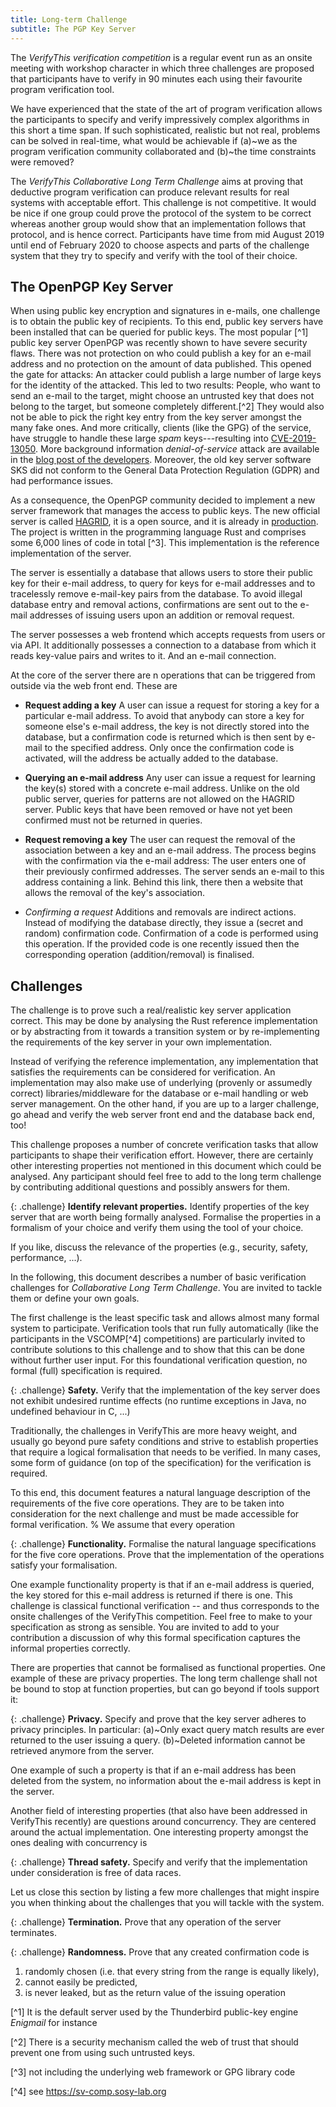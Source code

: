 ```yaml
---
title: Long-term Challenge
subtitle: The PGP Key Server
---
```


The *VerifyThis verification competition* is a regular event run as an
onsite meeting with workshop character in which three challenges are
proposed that participants have to verify in 90 minutes each using
their favourite program verification tool.

We have experienced that the state of the art of program verification
allows the participants to specify and verify impressively complex
algorithms in this short a time span. If such sophisticated, realistic
but not real, problems can be solved in real-time, what would be
achievable if (a)~we as the program verification community
collaborated and (b)~the time constraints were removed?

The *VerifyThis Collaborative Long Term Challenge* aims at proving that
deductive program verification can produce relevant results for real systems
with acceptable effort. This challenge is not competitive. It would be nice if
one group could prove the protocol of the system to be correct whereas another
group would show that an implementation follows that protocol, and is hence
correct. Participants have time from mid August 2019 until end of February 2020
to choose aspects and parts of the challenge system that they try to specify and
verify with the tool of their choice.

## The OpenPGP Key Server

When using public key encryption and signatures in e-mails, one challenge is to
obtain the public key of recipients. To this end, public key servers have been
installed that can be queried for public keys. The most popular [^1] public key
server OpenPGP was recently shown to have severe security flaws. There was not
protection on who could publish a key for an e-mail address and no protection on
the amount of data published. This opened the gate for attacks: An attacker
could publish a large number of large keys for the identity of the attacked.
This led to two results: People, who want to send an e-mail to the target, might
choose an untrusted key that does not belong to the target, but someone
completely different.[^2] They would also not be able to pick the right key
entry from the key server amongst the many fake ones. And more critically,
clients (like the GPG) of the service, have struggle to handle these large
*spam* keys---resulting into
[CVE-2019-13050](https://access.redhat.com/articles/4264021). More background
information *denial-of-service* attack are available in the [blog post of the
developers](https://sequoia-pgp.org/blog/2019/06/14/20190614-hagrid/). Moreover,
the old key server software SKS did not conform to the General Data Protection
Regulation (GDPR) and had performance issues.

As a consequence, the OpenPGP community decided to implement a new server
framework that manages the access to public keys. The new official server is
called [HAGRID](https://gitlab.com/hagrid-keyserver/hagrid), it is a open
source, and it is already in [production](https://keys.openpgp.org). The project
is written in the programming language Rust and comprises some 6,000 lines of
code in total [^3]. This implementation is the reference implementation of the
server.

The server is essentially a database that allows users to store their public key
for their e-mail address, to query for keys for e-mail addresses and to
tracelessly remove e-mail-key pairs from the database. To avoid illegal database
entry and removal actions, confirmations are sent out to the e-mail addresses of
issuing users upon an addition or removal request.

The server possesses a web frontend which accepts requests from users or via
API. It additionally possesses a connection to a database from which it reads
key-value pairs and writes to it. And an e-mail connection.

At the core of the server there are n operations that can be triggered
from outside via the web front end. These are

* **Request adding a key** A user can issue a request for storing a key for
  a particular e-mail address. To avoid that anybody can store a key for someone
  else's e-mail address, the key is not directly stored into the database, but
  a confirmation code is returned which is then sent by e-mail to the specified
  address. Only once the confirmation code is activated, will the address be
  actually added to the database.

* **Querying an e-mail address** Any user can issue a request for learning the
  key(s) stored with a concrete e-mail address. Unlike on the old public server,
  queries for patterns are not allowed on the HAGRID server. Public keys that
  have been removed or have not yet been confirmed must not be returned in
  queries.

* **Request removing a key** The user can request the removal of the association
  between a key and an e-mail address. The process begins with the confirmation
  via the e-mail address: The user enters one of their previously confirmed
  addresses. The server sends an e-mail to this address containing a link.
  Behind this link, there then a website that allows the removal of the key's
  association.

* *Confirming a request* Additions and removals are indirect actions. Instead of
  modifying the database directly, they issue a (secret and random) confirmation
  code. Confirmation of a code is performed using this operation. If the
  provided code is one recently issued then the corresponding operation
  (addition/removal) is finalised.

## Challenges

The challenge is to prove such a real/realistic key server application correct.
This may be done by analysing the Rust reference implementation or by
abstracting from it towards a transition system or by re-implementing the
requirements of the key server in your own implementation.

Instead of verifying the reference implementation, any implementation that
satisfies the requirements can be considered for verification. An implementation
may also make use of underlying (provenly or assumedly correct)
libraries/middleware for the database or e-mail handling or web server
management. On the other hand, if you are up to a larger challenge, go ahead and
verify the web server front end and the database back end, too!

This challenge proposes a number of concrete verification tasks that allow
participants to shape their verification effort. However, there are certainly
other interesting properties not mentioned in this document which could be
analysed. Any participant should feel free to add to the long term challenge by
contributing additional questions and possibly answers for them.

{: .challenge}
**Identify relevant properties.**
Identify properties of the key server that are worth being formally
analysed. Formalise the properties in a formalism of your choice and
verify them using the tool of your choice.

If you like, discuss the relevance of the properties (e.g.,
security, safety, performance, ...).

In the following, this document describes a number of basic verification
challenges for *Collaborative Long Term Challenge*. You are invited to
tackle them or define your own goals.

The first challenge is the least specific task and allows almost many formal
system to participate. Verification tools that run fully automatically (like the
participants in the VSCOMP[^4] competitions) are particularly invited to
contribute solutions to this challenge and to show that this can be done without
further user input. For this foundational verification question, no formal
(full) specification is required.

{: .challenge}
**Safety.**
Verify that the implementation of the key server does not exhibit undesired
runtime effects (no runtime exceptions in Java, no undefined behaviour in C,
...)

Traditionally, the challenges in VerifyThis are more heavy weight, and usually
go beyond pure safety conditions and strive to establish properties that require
a logical formalisation that needs to be verified. In many cases, some form of
guidance (on top of the specification) for the verification is required.

To this end, this document features a natural language description of
the requirements of the five core operations.
They are to be taken into consideration for the next challenge and
must be made accessible for formal verification.
%
We assume that every operation 

{: .challenge}
**Functionality.**
Formalise the natural language specifications for the five core operations.
Prove that the implementation of the operations satisfy your
formalisation.

One example functionality property is that if an e-mail address is queried, the
key stored for this e-mail address is returned if there is one. This challenge
is classical functional verification -- and thus corresponds to the onsite
challenges of the VerifyThis competition. Feel free to make to your
specification as strong as sensible. You are invited to add to your contribution
a discussion of why this formal specification captures the informal properties
correctly.

There are properties that cannot be formalised as functional properties. One
example of these are privacy properties. The long term challenge shall not be
bound to stop at function properties, but can go beyond if tools support it:

{: .challenge}
**Privacy.**
Specify and prove that the key server adheres to privacy
principles. In particular: (a)~Only exact query match results are
ever returned to the user issuing a query. (b)~Deleted information
cannot be retrieved anymore from the server.

One example of such a property is that if an e-mail address has been
deleted from the system, no information about the e-mail address is
kept in the server.

Another field of interesting properties (that also have been addressed
in VerifyThis recently) are questions around concurrency. They are
centered around the actual implementation. One interesting property
amongst the ones dealing with concurrency is

{: .challenge}
**Thread safety.**
Specify and verify that the implementation under consideration is
free of data races.


Let us close this section by listing a few more challenges that might inspire
you when thinking about the challenges that you will tackle with the system.

{: .challenge}
**Termination.**
Prove that any operation of the server terminates.

{: .challenge}
**Randomness.**
Prove that any created confirmation code is
1. randomly chosen (i.e. that every string from the range is equally likely),
1. cannot easily be predicted,
1. is never leaked, but as the return value of the issuing operation


[^1] It is the default server used by the Thunderbird public-key engine
*Enigmail* for instance

[^2] There is a security mechanism called the web of trust that should prevent
one from using such untrusted keys.

[^3] not including the underlying web framework or GPG library code

[^4] see https://sv-comp.sosy-lab.org
